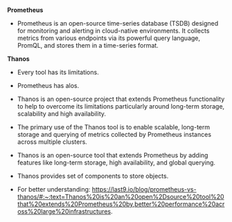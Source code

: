 **Prometheus**

- Prometheus is an open-source time-series database (TSDB) designed for monitoring and alerting in cloud-native environments. It collects metrics from various endpoints via its powerful query language, PromQL, and stores them in a time-series format.

**Thanos**

- Every tool has its limitations.

- Prometheus has alos.

- Thanos is an open-source project that extends Prometheus functionality to help to overcome its limitations particularly around long-term storage, scalability and high availability.

- The primary use of the Thanos tool is to enable scalable, long-term storage and querying of metrics collected by Prometheus instances across multiple clusters.

- Thanos is an open-source tool that extends Prometheus by adding features like long-term storage, high availability, and global querying.

- Thanos provides set of components to store objects.

- For better understanding: https://last9.io/blog/prometheus-vs-thanos/#:~:text=Thanos%20is%20an%20open%2Dsource%20tool%20that%20extends%20Prometheus%20by,better%20performance%20across%20large%20infrastructures.

